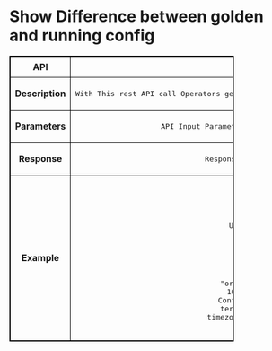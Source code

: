 # Show Difference between golden and running config

<!-- markdownlint-disable MD033 -->
<style>
  table {
    border-collapse: collapse;
    table-layout: fixed;
    width: 400px;
    border: 1px solid black;
  }
  th {
    border: 1px solid black;
  }

  td {
    border: 1px solid black;
    padding: 8px;
    text-align: center;
    vertical-align: middle;
    word-wrap: break-word;
  }
</style>

<table>
  <tr>
    <th>API</th>
    <td><b>getConfigDiff</b></td>
  </tr>
  <tr>
    <th>Description</th>
    <td><pre>With This rest API call Operators gets a view on difference between running config and committed applied config on enrolled devices</pre>
    </td>
  </tr>
  <tr>
    <th>Parameters</th>
    <td><pre>API Input Parameter : < List of device IPs for which Configuration difference is required > 
</pre>
    </td>
  </tr>
  <tr>
    <th>Response</th>
    <td><pre>Response is the current running configuration on enrolled switch devices
</pre> </td>
  </tr>
  <tr>
    <th>Example</th>
    <td><pre>POST /getConfigDiff HTTP/1.1
Content-Type: application/json; charset=utf-8
Host: localhost:8080
Connection: close
User-Agent: Paw/3.4.0 (Macintosh; OS X/12.3.0) GCDHTTPRequest
Content-Length: 61
Input
{ "ip": "10.x.x.66", “diff_only”: “false”}

Response: current config on device vs config done via FM
{
 "orchestrated_config": "Last login: Fri Sep 30 11:44:05 2022 from 10.x.x.150\r\r\nsave\nsave\r\n\rSN2100-Leaf1# save\r\n\rSaving Configuration\r\n\rSN2100-Leaf1# show run\show run\r\n\r configure terminal\r\nrouter-id 3.0.0.2\r\nntp add 128.138.141.172\r\nclock timezone Asia/Kolkata\r\nsyslog add 10.x.11\r\snmp-server trap modify"}
</pre>
    </td>
  </tr>
</table>
